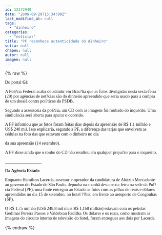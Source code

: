 ```yaml
---
id: 12372949
date: "2006-09-29T15:34:00Z"
last_modified_at: null
tags:
  - "dinheiro"
categories:
  - "noticias"
title: "PF reconhece autenticidade do dinheiro"
sutia: null
chapeu: null
autor: null
imagem: null
---
```

{% raw %}
<p><P><FONT face=Verdana>Do portal <STRONG>G1</STRONG></FONT></P></p>
<p><P><FONT face=Verdana>A Pol?cia Federal acaba de admitir em Bras?lia que as fotos divulgadas nesta sexta-feira (29) por agências de not?cias são do dinheiro apreendido que seria usado para a compra de um dossiê contra pol?ticos do PSDB.</FONT></P></p>
<p><P><FONT face=Verdana>Segundo a assessoria da pol?cia, um CD com as imagens foi roubado do inquérito. Uma sindicância será aberta para apurar o ocorrido. </FONT></P></p>
<p><P><FONT face=Verdana>A PF informou que as fotos foram feitas dias depois da apreensão de R$ 1,1 milhão e US$ 248 mil. Isso explicaria, segundo a PF, a diferença das tarjas que&nbsp;envolvem as cédulas na foto das que estavam com o dinheiro no dia</p>
<p> da sua apreensão (14 setembro).</FONT></P></p>
<p><P><FONT face=Verdana>A PF disse ainda que&nbsp;o roubo do CD&nbsp;não&nbsp;resultou em&nbsp;qualquer preju?zo para o inquérito.</FONT></P></p>
<p><P><FONT face=Verdana>_________________</FONT></P></p>
<p><P><FONT face=Verdana>Da <STRONG>Agência Estado</STRONG></FONT></P></p>
<p><P><FONT face=Verdana>Enquanto Hamilton Lacerda, assessor e operador da candidatura de Aloizio Mercadante ao governo do Estado de São Paulo, depunha na manhã desta sexta-feira na sede da Pol?cia Federal (PF), uma fonte entregou ao Estado as fotos com as pilhas de reais e dólares apreendidos no dia 15 de setembro, no hotel ??bis, em frente ao aeroporto de Congonhas (SP). </FONT></P></p>
<p><P><FONT face=Verdana>O R$ 1,75 milhão (US$ 248,8 mil mais R$ 1,168 milhão) estavam com os petistas Gedimar Pereira Passos e Valdebran Padilha. Os dólares e os reais, como mostram as imagens do circuito interno de televisão do hotel, foram entregues aos dois por Lacerda.</FONT></P> </p>
{% endraw %}